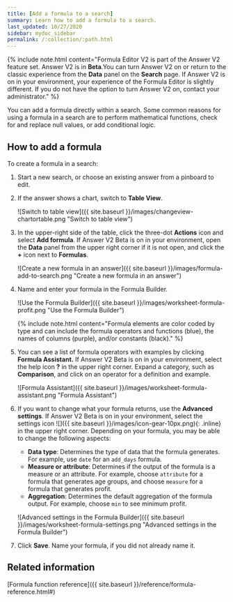 ```yaml
---
title: [Add a formula to a search]
summary: Learn how to add a formula to a search.
last_updated: 10/27/2020
sidebar: mydoc_sidebar
permalink: /:collection/:path.html
---
```


{% include note.html content="Formula Editor V2 is part of the Answer V2 feature set. Answer V2 is in <strong>Beta</strong>.You can turn Answer V2 on or return to the classic experience from the <strong>Data</strong> panel on the <strong>Search</strong> page. If Answer V2 is on in your environment, your experience of the Formula Editor is slightly different. If you do not have the option to turn Answer V2 on, contact your administrator." %}

You can add a formula directly within a search. Some common reasons for using a formula in a search are to perform mathematical functions, check for and replace null values, or add conditional logic.

## How to add a formula

To create a formula in a search:

1. Start a new search, or choose an existing answer from a pinboard to edit.
2. If the answer shows a chart, switch to **Table View**.

     ![Switch to table view]({{ site.baseurl }}/images/changeview-chartortable.png "Switch to table view")

3. In the upper-right side of the table, click the three-dot **Actions** icon and select **Add formula**. If Answer V2 <span class="label label-beta">Beta</span> is on in your environment, open the **Data** panel from the upper right corner if it is not open, and click the **+** icon next to **Formulas**.

     ![Create a new formula in an answer]({{ site.baseurl }}/images/formula-add-to-search.png "Create a new formula in an answer")

4. Name and enter your formula in the Formula Builder.

     ![Use the Formula Builder]({{ site.baseurl }}/images/worksheet-formula-profit.png "Use the Formula Builder")

    {% include note.html content="Formula elements are color coded by type and can include the formula operators and functions (blue), the names of columns (purple), and/or constants (black)." %}

5.  You can see a list of formula operators with examples by clicking **Formula Assistant.** If Answer V2 <span class="label label-beta">Beta</span> is on in your environment, select the help icon **?** in the upper right corner. Expand a category, such as **Comparison**, and click on an operator for a definition and example.

    ![Formula Assistant]({{ site.baseurl }}/images/worksheet-formula-assistant.png "Formula Assistant")

6.  If you want to change what your formula returns, use the **Advanced settings**. If Answer V2 <span class="label label-beta">Beta</span> is on in your environment, select the settings icon ![]({{ site.baseurl }}/images/icon-gear-10px.png){: .inline} in the upper right corner. Depending on your formula, you may be able to change the following aspects:

    -   **Data type**: Determines the type of data that the formula generates. For example, use `date` for an `add_days` formula.
    -   **Measure or attribute**: Determines if the output of the formula is a measure or an attribute. For example, choose `attribute` for a formula that generates age groups, and choose `measure` for a formula that generates profit.
    -   **Aggregation**: Determines the default aggregation of the formula output. For example, choose `min` to see minimum profit.

    ![Advanced settings in the Formula Builder]({{ site.baseurl }}/images/worksheet-formula-settings.png "Advanced settings in the Formula Builder")

7. Click **Save**. Name your formula, if you did not already name it.

## Related information  

[Formula function reference]({{ site.baseurl }}/reference/formula-reference.html#)
